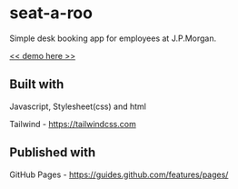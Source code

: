 # seat-a-roo

Simple desk booking app for employees at J.P.Morgan. 

[<< demo here >>](https://jojotorro.github.io/seat-a-roo/seats.html)

## Built with

Javascript, Stylesheet(css) and html

Tailwind - https://tailwindcss.com

## Published with

GitHub Pages - https://guides.github.com/features/pages/


